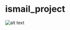 # ismail_project
![alt text](https://substackcdn.com/image/fetch/w_1000,c_limit,f_webp,q_auto:good,fl_progressive:steep/https%3A%2F%2Fsubstack-post-media.s3.amazonaws.com%2Fpublic%2Fimages%2F8fba5da0-7eff-47a7-8246-5306a38beb46.heic) 
